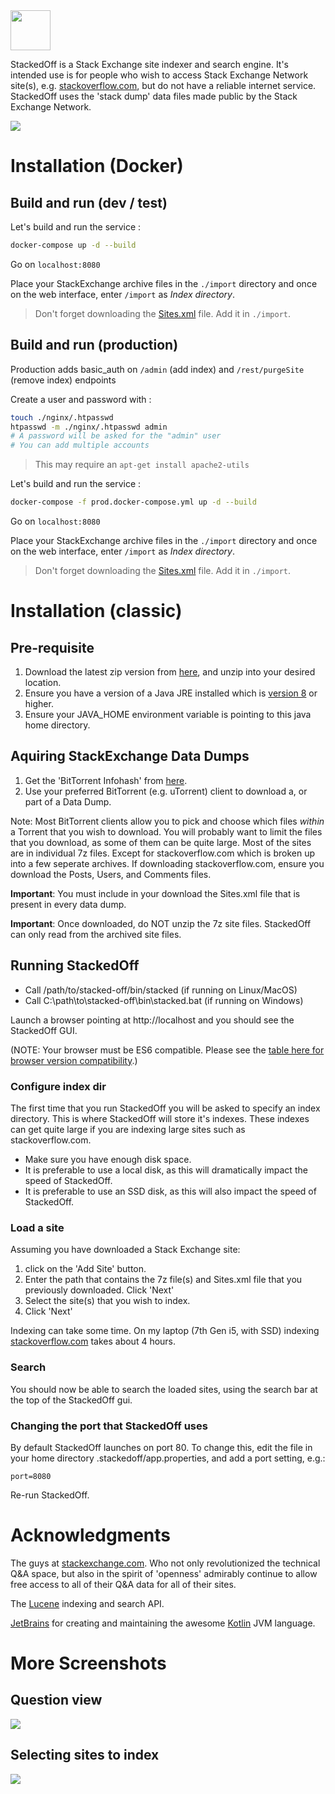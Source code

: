 <img height="64px" src="https://github.com/tools4j/stacked-off/blob/master/src/main/resources/webapp/stacked-off-white.png"/>

StackedOff is a Stack Exchange site indexer and search engine.  It's
intended use is for people who wish to access Stack Exchange Network site(s), 
e.g. <a href="https://stackoverflow.com">stackoverflow.com</a>, but do not have a reliable internet service.
StackedOff uses the 'stack dump' data files made public by the Stack Exchange Network.

<img src="https://github.com/tools4j/stacked-off/blob/master/resources/screenshot-search.png">

# Installation (Docker)

## Build and run (dev / test)

Let's build and run the service :

```bash
docker-compose up -d --build
```

Go on `localhost:8080`

Place your StackExchange archive files in the `./import` directory and once on the web interface, enter `/import` as _Index directory_.

> Don't forget downloading the [Sites.xml](https://archive.org/download/stackexchange/Sites.xml) file. Add it in `./import`.

## Build and run (production)

Production adds basic_auth on `/admin` (add index) and `/rest/purgeSite` (remove index) endpoints

Create a user and password with :

```bash
touch ./nginx/.htpasswd
htpasswd -m ./nginx/.htpasswd admin
# A password will be asked for the "admin" user
# You can add multiple accounts
```

> This may require an `apt-get install apache2-utils`

Let's build and run the service :

```bash
docker-compose -f prod.docker-compose.yml up -d --build
```

Go on `localhost:8080`

Place your StackExchange archive files in the `./import` directory and once on the web interface, enter `/import` as _Index directory_.

> Don't forget downloading the [Sites.xml](https://archive.org/download/stackexchange/Sites.xml) file. Add it in `./import`.

# Installation (classic)

## Pre-requisite

1. Download the latest zip version from <a href="https://github.com/tools4j/stacked-off/tree/master/dist">here</a>, and unzip into your desired location.
2. Ensure you have a version of a Java JRE installed which is <a href="https://www.oracle.com/technetwork/java/javase/downloads/jre8-downloads-2133155.html">version 8</a> or higher.
3. Ensure your JAVA_HOME environment variable is pointing to this java home directory.

## Aquiring StackExchange Data Dumps

1. Get the 'BitTorrent Infohash' from <a href="https://meta.stackexchange.com/questions/224873/all-stack-exchange-data-dumps">here</a>.
2. Use your preferred BitTorrent (e.g. uTorrent) client to download a, or part of a Data Dump.

Note: Most BitTorrent clients allow you to pick and choose which files _within_ a Torrent that you
wish to download.  You will probably want to limit the files that you download, as some of them can be 
quite large.  Most of the sites are in individual 7z files.  Except for stackoverflow.com which is broken
up into a few seperate archives.  If downloading stackoverflow.com, ensure you download the Posts, Users, and Comments files.

**Important**: You must include in your download the Sites.xml file that is present in every data dump.

**Important**: Once downloaded, do NOT unzip the 7z site files.  StackedOff can only read from the archived site files.

## Running StackedOff

* Call /path/to/stacked-off/bin/stacked (if running on Linux/MacOS)
* Call C:\path\to\stacked-off\bin\stacked.bat (if running on Windows)

Launch a browser pointing at http://localhost and you should see the StackedOff GUI.

(NOTE: Your browser must be ES6 compatible.  Please see the <a href="https://www.w3schools.com/js/js_es6.asp">table here for browser version compatibility</a>.)

### Configure index dir

The first time that you run StackedOff you will be asked to specify an index directory.  This is where StackedOff
will store it's indexes.  These indexes can get quite large if you are indexing large sites such as stackoverflow.com.

* Make sure you have enough disk space.  
* It is preferable to use a local disk, as this will dramatically impact the speed of StackedOff.
* It is preferable to use an SSD disk, as this will also impact the speed of StackedOff.

### Load a site

Assuming you have downloaded a Stack Exchange site:

1. click on the 'Add Site' button.
2. Enter the path that contains the 7z file(s) and Sites.xml file that you previously downloaded.  Click 'Next'
3. Select the site(s) that you wish to index.
4. Click 'Next'

Indexing can take some time.  On my laptop (7th Gen i5, with SSD) indexing <a href="stackoverflow.com">stackoverflow.com</a> takes about 4 hours.

### Search

You should now be able to search the loaded sites, using the search bar at the top of the StackedOff gui.

### Changing the port that StackedOff uses

By default StackedOff launches on port 80.
To change this, edit the file in your home directory .stackedoff/app.properties, and add a port setting, e.g.:

`port=8080`

Re-run StackedOff.

# Acknowledgments

The guys at <a href="https://stackexchange.com/">stackexchange.com</a>.  Who not only revolutionized the 
technical Q&A space, but also in the spirit of 'openness' admirably continue to allow free access to all of their
Q&A data for all of their sites.

The <a href="https://lucene.apache.org/">Lucene</a> indexing and search API.

<a href="www.jetbrains.com">JetBrains</a> for creating and maintaining the awesome <a href="https://kotlinlang.org/">Kotlin</a> 
JVM language.

# More Screenshots

## Question view

<img src="https://github.com/tools4j/stacked-off/blob/master/resources/screenshot-question.png">

## Selecting sites to index

<img src="https://github.com/tools4j/stacked-off/blob/master/resources/screenshot-selecting-site-to-index.png">
